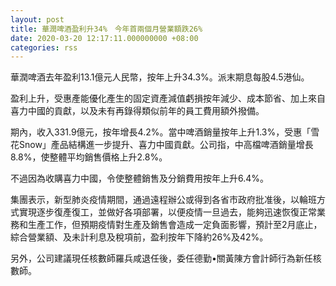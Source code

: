 ```yaml
---
layout: post
title: 華潤啤酒盈利升34%　今年首兩個月營業額跌26%
date: 2020-03-20 12:17:11.000000000 +08:00
categories: rss
---
```


華潤啤酒去年盈利13.1億元人民幣，按年上升34.3%。派末期息每股4.5港仙。

盈利上升，受惠產能優化產生的固定資產減值虧損按年減少、成本節省、加上來自喜力中國的貢獻，以及未有再錄得類似前年的員工費用額外撥備。

期內，收入331.9億元，按年增長4.2%。當中啤酒銷量按年上升1.3%，受惠「雪花Snow」產品結構進一步提升、喜力中國貢獻。公司指，中高檔啤酒銷量增長8.8%，使整體平均銷售價格上升2.8%。

不過因為收購喜力中國，令使整體銷售及分銷費用按年上升6.4%。

集團表示，新型肺炎疫情期間，通過遠程辦公或得到各省市政府批准後，以輪班方式實現逐步復產復工，並做好各項部署，以便疫情一旦過去，能夠迅速恢復正常業務和生產工作，但預期疫情對生產及銷售會造成一定負面影響，預計至2月底止，綜合營業額、及未計利息及稅項前，盈利按年下降約26%及42%。

另外，公司建議現任核數師羅兵咸退任後，委任德勤•關黃陳方會計師行為新任核數師。
